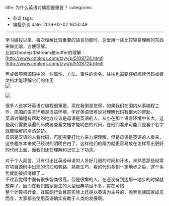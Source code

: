 title: 为什么英语对编程很重要？
categories:
  - 杂谈
tags:
  - 编程杂谈
date: 2016-02-02 16:50:49
---
学习编程以来，每次理解比较重要的语言功能时，总爱用一些比较容易理解的东西来做比喻，方便理解。  
比如对nodejs中stream和buffer的理解： [http://www.cnblogs.com/tzyy/p/5108724.html](http://www.cnblogs.com/tzyy/p/5108724.html)   

再或者项目源码中的一些属性、方法、事件的命名，往往也需要仔细阅读代码或者文档才能理解它们的作用    
![](http://zoucz.com/blogimgs/2016-02-02/1454399796072.png)   

![](http://zoucz.com/blogimgs/2016-02-02/1454399868606.png)    

很多人说学好英语对编程很重要，现在我倒是觉得，如果我们在国内从事编程工作，周围的语言环境是汉语环境，学好英语很难说对理解代码有很大的帮助。   
英语对编程有帮助的地方应该是母语是英语的人，从小在那个语言环境中长大，这些我们需要读遍代码或者查看文档才能明白的代码，在他们看来可能只是看个名字就能理解的清清楚楚。    
母语是汉语的人看代码，可能需要打比方来方便理解，但是母语是英语的人看来，这些程序本来就已经说的明明白白了，这样他们的精力就更容易放在怎样写出更好的代码上面，而我们还在理解和记忆上下功夫。    

对于个人而言，只有付出比英语母语的人多好几倍的时间和汗水，来熟悉那些经常在项目源码中出现的词汇和套路，熟能生巧，看的代码多到一定地步之后，这个劣势就能被抵消掉了...   
不过我觉得中国有很多智商很高，但是很懒的人，在还没有到达那一地步的时候就放弃了，因而在我们国家诞生的大型经典项目不多，实在可惜...   
整个计算机行业、互联网行业目前实际上还是以英语为主导的，抛弃民族国家成见而言，大家都去使用英语确实有助于人类的发展啊。
